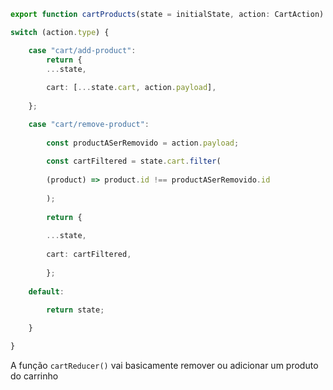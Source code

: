 ```ts
export function cartProducts(state = initialState, action: CartAction) {

switch (action.type) {

	case "cart/add-product":
		return {
		...state,
		
		cart: [...state.cart, action.payload],
		
	};

	case "cart/remove-product":
	
		const productASerRemovido = action.payload;
		
		const cartFiltered = state.cart.filter(
		
		(product) => product.id !== productASerRemovido.id
		
		);
		
		return {
		
		...state,
		
		cart: cartFiltered,
		
		};
	
	default:
	
		return state;

	}

}
```

A função `cartReducer()` vai basicamente remover ou adicionar um produto do carrinho